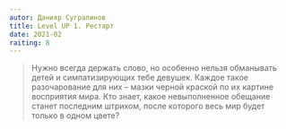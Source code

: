 ```yaml
---
autor: Данияр Сугралинов
title: Level UP 1. Рестарт
date: 2021-02
raiting: 8
---
```

> Нужно всегда держать слово, но особенно нельзя обманывать детей и симпатизирующих тебе девушек. Каждое такое разочарование для них – мазки черной краской по их картине восприятия мира. Кто знает, какое невыполненное обещание станет последним штрихом, после которого весь мир будет только в одном цвете?